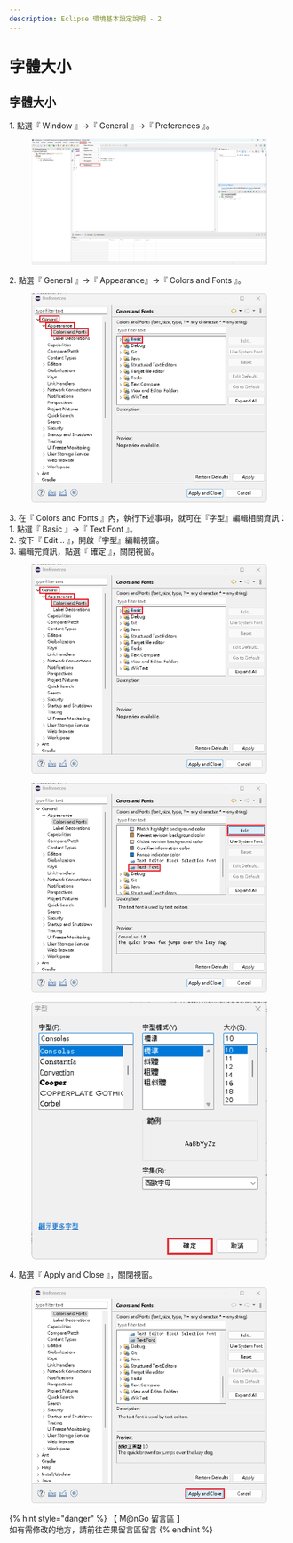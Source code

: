 ```yaml
---
description: Eclipse 環境基本設定說明 - 2
---
```


# 字體大小

## 字體大小

1\. 點選『 Window 』->『 General 』->『 Preferences 』。

<figure><img src="../../../../../../.gitbook/assets/0031.png" alt=""><figcaption></figcaption></figure>

2\. 點選『 General 』->『 Appearance』->『 Colors and Fonts 』。

<figure><img src="../../../../../../.gitbook/assets/0033 (1).png" alt=""><figcaption></figcaption></figure>

3\. 在『 Colors and Fonts 』內，執行下述事項，就可在『字型』編輯相關資訊：\
&#x20;   1\. 點選『 Basic 』->『 Text Font 』。\
&#x20;   2\. 按下『 Edit... 』，開啟『字型』編輯視窗。\
&#x20;   3\. 編輯完資訊，點選『 確定 』，關閉視窗。

<div>

<figure><img src="../../../../../../.gitbook/assets/0033.png" alt=""><figcaption></figcaption></figure>

 

<figure><img src="../../../../../../.gitbook/assets/0034.png" alt=""><figcaption></figcaption></figure>

 

<figure><img src="../../../../../../.gitbook/assets/0035.png" alt=""><figcaption></figcaption></figure>

</div>

4\. 點選『 Apply and Close 』，關閉視窗。

<figure><img src="../../../../../../.gitbook/assets/0036.png" alt=""><figcaption></figcaption></figure>



{% hint style="danger" %}
【 M@nGo 留言區 】\
如有需修改的地方，請前往芒果留言區留言
{% endhint %}
